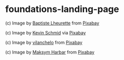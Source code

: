 # foundations-landing-page

(c) Image by <a href="https://pixabay.com/users/baptiste_lheurette-15407445/?utm_source=link-attribution&utm_medium=referral&utm_campaign=image&utm_content=5195052">Baptiste Lheurette</a> from <a href="https://pixabay.com//?utm_source=link-attribution&utm_medium=referral&utm_campaign=image&utm_content=5195052">Pixabay</a>

(c) Image by <a href="https://pixabay.com/nl/users/kevinschmid-15711311/?utm_source=link-attribution&utm_medium=referral&utm_campaign=image&utm_content=4961709">Kevin Schmid</a> via <a href="https://pixabay.com/nl//?utm_source=link-attribution&utm_medium=referral&utm_campaign=image&utm_content=4961709">Pixabay</a>

(c) Image by <a href="https://pixabay.com/users/vilanchelo-22993405/?utm_source=link-attribution&utm_medium=referral&utm_campaign=image&utm_content=6758195">vilanchelo</a> from <a href="https://pixabay.com//?utm_source=link-attribution&utm_medium=referral&utm_campaign=image&utm_content=6758195">Pixabay</a>

(c) Image by <a href="https://pixabay.com/users/garmax-2410739/?utm_source=link-attribution&utm_medium=referral&utm_campaign=image&utm_content=5876824">Maksym Harbar</a> from <a href="https://pixabay.com//?utm_source=link-attribution&utm_medium=referral&utm_campaign=image&utm_content=5876824">Pixabay</a>

